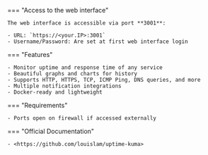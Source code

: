 === "Access to the web interface"

    The web interface is accessible via port **3001**:

    - URL: `https://<your.IP>:3001`
    - Username/Password: Are set at first web interface login

=== "Features"

    - Monitor uptime and response time of any service
    - Beautiful graphs and charts for history
    - Supports HTTP, HTTPS, TCP, ICMP Ping, DNS queries, and more
    - Multiple notification integrations
    - Docker-ready and lightweight

=== "Requirements"

    - Ports open on firewall if accessed externally

=== "Official Documentation"

    - <https://github.com/louislam/uptime-kuma>
